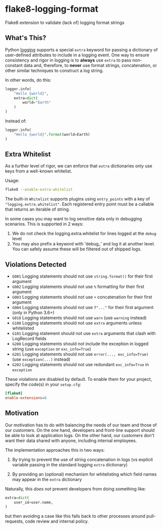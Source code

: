 # flake8-logging-format

Flake8 extension to validate (lack of) logging format strings


## What's This?

Python [logging](https://docs.python.org/3/library/logging.html#logging.Logger.debug) supports a special `extra` keyword
for passing a dictionary of user-defined attributes to include in a logging event. One way to ensure consistency and
rigor in logging is to **always** use `extra` to pass non-constant data and, therefore, to **never** use format strings,
concatenation, or other similar techniques to construct a log string.

In other words, do this:

```python
logger.info(
    "Hello {world}",
    extra=dict(
        world="Earth"
    )
)
```

Instead of:

```python
logger.info(
    "Hello {world}".format(world=Earth)
)
```

## Extra Whitelist

As a further level of rigor, we can enforce that `extra` dictionaries only use keys from a well-known whitelist.

Usage:

```bash
flake8 --enable-extra-whitelist
```

The built-in `Whitelist` supports plugins using `entry_points` with a key of `"logging.extra.whitelist"`. Each
registered entry point must be a callable that returns an iterable of string.

In some cases you may want to log sensitive data only in debugging scenarios.  This is supported in 2 ways:
1. We do not check the logging.extra.whitelist for lines logged at the `debug` level
2. You may also prefix a keyword with 'debug\_' and log it at another level.  You can safely assume these will be
   filtered out of shipped logs.

## Violations Detected

 -  `G001` Logging statements should not use `string.format()` for their first argument
 -  `G002` Logging statements should not use `%` formatting for their first argument
 -  `G003` Logging statements should not use `+` concatenation for their first argument
 -  `G004` Logging statements should not use `f"..."` for their first argument (only in Python 3.6+)
 -  `G010` Logging statements should not use `warn` (use `warning` instead)
 -  `G100` Logging statements should not use `extra` arguments unless whitelisted
 -  `G101` Logging statement should not use `extra` arguments that clash with LogRecord fields
 -  `G200` Logging statements should not include the exception in logged string (use `exception` or `exc_info=True`)
 -  `G201` Logging statements should not use `error(..., exc_info=True)` (use `exception(...)` instead)
 -  `G202` Logging statements should not use redundant `exc_info=True` in `exception`

These violations are disabled by default. To enable them for your project, specify the code(s) in your `setup.cfg`:

```ini
[flake8]
enable-extensions=G
```

## Motivation

Our motivation has to do with balancing the needs of our team and those of our customers.
On the one hand, developers and front-line support should be able to look at application logs. On the other hand, our customers don't want their data shared with anyone, including internal employees.

The implementation approaches this in two ways:

1. By trying to prevent the use of string concatenation in logs (vs explicit variable passing in the standard logging `extra` dictionary)

2. By providing an (optional) mechanism for whitelisting which field names may appear in the `extra` dictionary

Naturally, this _does not_ prevent developers from doing something like:

```python
extra=dict(
    user_id=user.name,
)
```

but then avoiding a case like this falls back to other processes around pull-requests, code review and internal policy.
